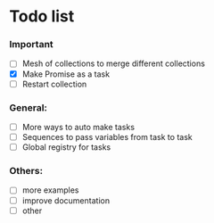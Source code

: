 # Todo list

### Important

- [ ] Mesh of collections to merge different collections
- [x] Make Promise as a task
- [ ] Restart collection

### General:

- [ ] More ways to auto make tasks
- [ ] Sequences to pass variables from task to task
- [ ] Global registry for tasks

### Others:

- [ ] more examples
- [ ] improve documentation
- [ ] other

